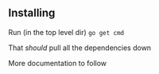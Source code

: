 ## Installing

Run (in the top level dir) `go get cmd`

That *should* pull all the dependencies down

More documentation to follow